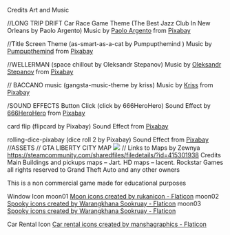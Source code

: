 Credits Art and Music

//LONG TRIP DRIFT Car Race Game Theme (The Best Jazz Club In New Orleans by Paolo Argento)
Music by <a href="https://pixabay.com/users/paoloargento-38603296/?utm_source=link-attribution&utm_medium=referral&utm_campaign=music&utm_content=164472">Paolo Argento</a> from <a href="https://pixabay.com//?utm_source=link-attribution&utm_medium=referral&utm_campaign=music&utm_content=164472">Pixabay</a>

//Title Screen Theme  (as-smart-as-a-cat by Pumpupthemind )
Music by <a href="https://pixabay.com/users/pumpupthemind-19969411/?utm_source=link-attribution&utm_medium=referral&utm_campaign=music&utm_content=159621">Pumpupthemind</a> from <a href="https://pixabay.com//?utm_source=link-attribution&utm_medium=referral&utm_campaign=music&utm_content=159621">Pixabay</a>

//WELLERMAN (space chillout by Oleksandr Stepanov)
Music by <a href="https://pixabay.com/users/penguinmusic-24940186/?utm_source=link-attribution&utm_medium=referral&utm_campaign=music&utm_content=14194">Oleksandr Stepanov</a> from <a href="https://pixabay.com/music//?utm_source=link-attribution&utm_medium=referral&utm_campaign=music&utm_content=14194">Pixabay</a>

// BACCANO music (gangsta-music-theme by kriss)
Music by <a href="https://pixabay.com/users/krissmcmass-41256426/?utm_source=link-attribution&utm_medium=referral&utm_campaign=music&utm_content=183588">Kriss</a> from <a href="https://pixabay.com/music//?utm_source=link-attribution&utm_medium=referral&utm_campaign=music&utm_content=183588">Pixabay</a>

/SOUND EFFECTS
Button Click (click by 666HeroHero)
Sound Effect by <a href="https://pixabay.com/users/666herohero-25759907/?utm_source=link-attribution&utm_medium=referral&utm_campaign=music&utm_content=21156">666HeroHero</a> from <a href="https://pixabay.com//?utm_source=link-attribution&utm_medium=referral&utm_campaign=music&utm_content=21156">Pixabay</a>

card flip (flipcard by Pixabay)
Sound Effect from <a href="https://pixabay.com/sound-effects/?utm_source=link-attribution&utm_medium=referral&utm_campaign=music&utm_content=91468">Pixabay</a>

rolling-dice-pixabay (dice roll 2 by Pixabay)
Sound Effect from <a href="https://pixabay.com/?utm_source=link-attribution&utm_medium=referral&utm_campaign=music&utm_content=102706">Pixabay</a>
//ASSETS
// GTA LIBERTY CITY MAP <image src= "GroupGame/src/images/GTA1_HD_Liberty_City MAP.png">
// Links to Maps by Zewnya https://steamcommunity.com/sharedfiles/filedetails/?id=415301938 
Credits
Main Buildings and pickups maps – Jart.
HD maps – lacent.
    Rockstar Games all rights reserved to Grand Theft Auto and any other owners

This is a non commercial game made for educational purposes 

Window Icon
moon01
<a href="https://www.flaticon.com/free-icons/moon" title="moon icons">Moon icons created by rukanicon - Flaticon</a>
moon02
<a href="https://www.flaticon.com/free-icons/spooky" title="spooky icons">Spooky icons created by Warangkhana Sookruay - Flaticon</a>
moon03
<a href="https://www.flaticon.com/free-icons/spooky" title="spooky icons">Spooky icons created by Warangkhana Sookruay - Flaticon</a>

Car Rental Icon
<a href="https://www.flaticon.com/free-icons/car-rental" title="car rental icons">Car rental icons created by manshagraphics - Flaticon</a>